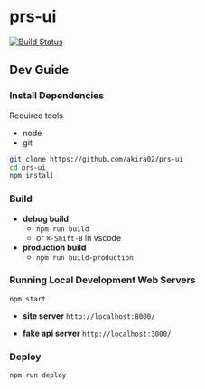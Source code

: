 prs-ui
======

[![Build Status](https://travis-ci.com/akira02/prs-ui.svg?token=Wm6zWbJKuWzhqTz1zW43&branch=master)](https://travis-ci.com/akira02/prs-ui)


Dev Guide
---------
### Install Dependencies
Required tools
* node
* git

```bash
git clone https://github.com/akira02/prs-ui
cd prs-ui
npm install
```

### Build
* **debug build**
  * `npm run build`
  * or `⌘-Shift-B` in vscode
* **production build**
  * `npm run build-production`

### Running Local Development Web Servers

`npm start`

* **site server** `http://localhost:8000/`

* **fake api server** `http://localhost:3000/`

### Deploy
`npm run deploy`



  
